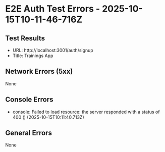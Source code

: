 # E2E Auth Test Errors - 2025-10-15T10-11-46-716Z

## Test Results
- URL: http://localhost:3001/auth/signup
- Title: Trainings App

## Network Errors (5xx)
None

## Console Errors
- console: Failed to load resource: the server responded with a status of 400 () (2025-10-15T10:11:40.713Z)

## General Errors
None
